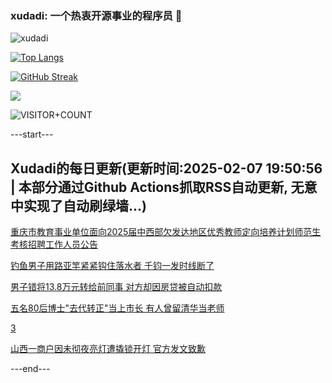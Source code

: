 ### xudadi: 一个热衷开源事业的程序员 👋

![xudadi](https://github-readme-stats-git-masterorgs-github-readme-stats-team.vercel.app/api?username=xudadi)

[![Top Langs](https://github-readme-stats.vercel.app/api/top-langs/?username=xudadi)](https://github.com/anuraghazra/github-readme-stats)

[![GitHub Streak](https://streak-stats.demolab.com?user=xudadi&locale=zh_Hans)](https://git.io/streak-stats)

![](https://raw.githubusercontent.com/xudadi/xudadi/main/assets/github-contribution-grid-snake.svg)

![VISITOR+COUNT](https://komarev.com/ghpvc/?username=xudadi&label=VISITOR+COUNT)


---start---

## Xudadi的每日更新(更新时间:2025-02-07 19:50:56 | 本部分通过Github Actions抓取RSS自动更新, 无意中实现了自动刷绿墙...)

[重庆市教育事业单位面向2025届中西部欠发达地区优秀教师定向培养计划师范生考核招聘工作人员公告](https://www.gongkaoleida.com/article/2280392)

[钓鱼男子用路亚竿紧紧钩住落水者 千钧一发时线断了](https://m.163.com/news/article/JNOLLBJC051492T3.html)

[男子错将13.8万元转给前同事 对方却因房贷被自动扣款](https://m.163.com/news/article/JNONE0E0051492T3.html)

[五名80后博士"去代转正"当上市长 有人曾留清华当老师](https://m.163.com/news/article/JNPGNKDM055040N3.html)

[3](https://m.163.com/touch/news/sub/domestic)

[山西一商户因未彻夜亮灯遭撬锁开灯 官方发文致歉](https://m.163.com/news/article/JNPEKVJC0534A4SC.html)

---end---

